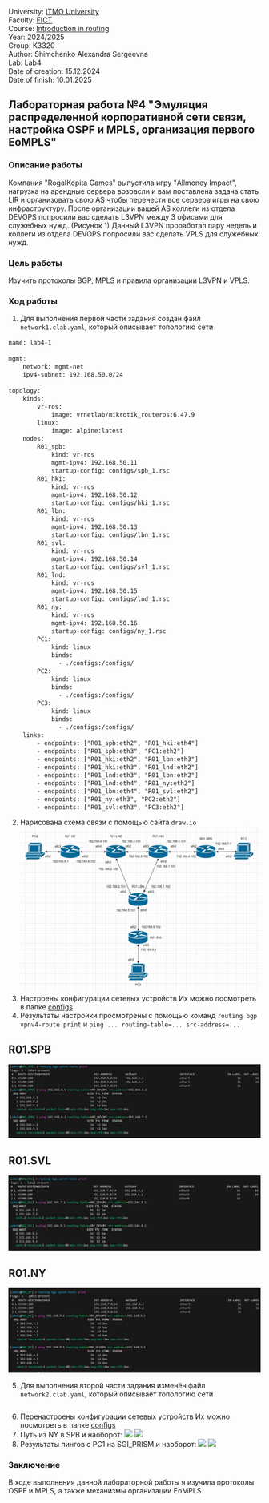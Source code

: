 University: [ITMO University](https://itmo.ru/ru/)  
Faculty: [FICT](https://fict.itmo.ru)  
Course: [Introduction in routing](https://github.com/itmo-ict-faculty/introduction-in-routing)  
Year: 2024/2025  
Group: K3320  
Author: Shimchenko Alexandra Sergeevna   
Lab: Lab4    
Date of creation: 15.12.2024   
Date of finish: 10.01.2025


## Лабораторная работа №4 "Эмуляция распределенной корпоративной сети связи, настройка OSPF и MPLS, организация первого EoMPLS"
### Описание работы

Компания "RogaIKopita Games" выпустила игру "Allmoney Impact", нагрузка на арендные сервера возрасли и вам поставлена задача стать LIR и организовать свою AS чтобы перенести все сервера игры на свою инфраструктуру. После организации вашей AS коллеги из отдела DEVOPS попросили вас сделать L3VPN между 3 офисами для служебных нужд. (Рисунок 1) Данный L3VPN проработал пару недель и коллеги из отдела DEVOPS попросили вас сделать VPLS для служебных нужд.

### Цель работы

Изучить протоколы BGP, MPLS и правила организации L3VPN и VPLS.

### Ход работы
1. Для выполнения первой части задания создан файл `network1.clab.yaml`, который описывает топологию сети
```
name: lab4-1

mgmt:
    network: mgmt-net
    ipv4-subnet: 192.168.50.0/24

topology:
    kinds:
        vr-ros:
            image: vrnetlab/mikrotik_routeros:6.47.9
        linux:
            image: alpine:latest
    nodes:
        R01_spb:
            kind: vr-ros
            mgmt-ipv4: 192.168.50.11
            startup-config: configs/spb_1.rsc
        R01_hki:
            kind: vr-ros
            mgmt-ipv4: 192.168.50.12
            startup-config: configs/hki_1.rsc
        R01_lbn:
            kind: vr-ros
            mgmt-ipv4: 192.168.50.13
            startup-config: configs/lbn_1.rsc
        R01_svl:
            kind: vr-ros
            mgmt-ipv4: 192.168.50.14
            startup-config: configs/svl_1.rsc
        R01_lnd:
            kind: vr-ros
            mgmt-ipv4: 192.168.50.15
            startup-config: configs/lnd_1.rsc
        R01_ny:
            kind: vr-ros
            mgmt-ipv4: 192.168.50.16
            startup-config: configs/ny_1.rsc
        PC1:
            kind: linux
            binds:
              - ./configs:/configs/
        PC2:
            kind: linux
            binds:
              - ./configs:/configs/
        PC3:
            kind: linux
            binds:
              - ./configs:/configs/
    links:
        - endpoints: ["R01_spb:eth2", "R01_hki:eth4"]
        - endpoints: ["R01_spb:eth3", "PC1:eth2"]
        - endpoints: ["R01_hki:eth2", "R01_lbn:eth3"]
        - endpoints: ["R01_hki:eth3", "R01_lnd:eth2"]
        - endpoints: ["R01_lnd:eth3", "R01_lbn:eth2"]
        - endpoints: ["R01_lnd:eth4", "R01_ny:eth2"]
        - endpoints: ["R01_lbn:eth4", "R01_svl:eth2"]
        - endpoints: ["R01_ny:eth3", "PC2:eth2"]
        - endpoints: ["R01_svl:eth3", "PC3:eth2"]

```
2. Нарисована схема связи с помощью сайта `draw.io`
   ![](pics/1.jpg)
3. Настроены конфигурации сетевых устройств
Их можно посмотреть в папке [configs](configs/conf1.md)  
4. Результаты настройки просмотрены с помощью команд `routing bgp vpnv4-route print` и `ping ... routing-table=... src-address=...`

## R01.SPB

![](pics/2.jpg)

## R01.SVL

![](pics/3.jpg)

## R01.NY

![](pics/4.jpg)

5. Для выполнения второй части задания изменён файл `network2.clab.yaml`, который описывает топологию сети
```

```
6. Перенастроены конфигурации сетевых устройств
Их можно посмотреть в папке [configs](configs/conf2.md)  
5. Путь из NY в SPB и наоборот:
    ![](pics/8.jpg)
    ![](pics/9.jpg)
6. Результаты пингов с PC1 на SGI_PRISM и наоборот:
    ![](pics/10.jpg)
    ![](pics/11.jpg)
   
### Заключение

В ходе выполнения данной лабораторной работы я изучила протоколы OSPF и MPLS, а также механизмы организации EoMPLS.
